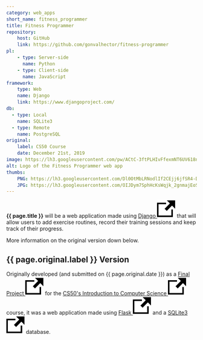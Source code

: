 ```yaml
---
category: web_apps
short_name: fitness_programmer
title: Fitness Programmer
repository:
    host: GitHub
    link: https://github.com/gonvalhector/fitness-programmer
pl:
    - type: Server-side
      name: Python
    - type: Client-side
      name: JavaScript
framework:
    type: Web
    name: Django
    link: https://www.djangoproject.com/
db:
  - type: Local
    name: SQLite3
  - type: Remote
    name: PostgreSQL
original:
    label: CS50 Course
    date: December 21st, 2019
image: https://lh3.googleusercontent.com/pw/ACtC-3ftPLHIvFfexmNT6UV618n_gTSP9Qjd1LodoTrO7uz4YkvN7hMDBp0k0gLYpV5ZpLX6W0XNtw4wk8pONMa-mVum-x_oS_tyuxZm93GVjez2DwQyUcv1CkBjzBW50nV3X1XKkHcLfTi5WfciwBRLzjZt=w1200-h630-no?authuser=0
alt: Logo of the Fitness Programmer web app
thumbs:
    PNG: https://lh3.googleusercontent.com/Dl0OtMbLRNodlIf2CEjj6jfSR4-DaUd8ilvoBo9KNvKRtOByyLhlu_imZg1HJ0OQeOxTLyplyoR7W-2IoKIyfD1ydn56YVC_Ek16KDIov4ePvIFZuGy5xyeKi32eO8tfNA5XBv4OSQ
    JPG: https://lh3.googleusercontent.com/OIJDym7SphHcKsWqjk_2gnmajEoSn9PaATxI7x7w3SoMj3wuS_jndplaF9kiInweh-RavfsagkVGN7G1oXKQ-9YUuTu6bqtexUv35Wrh_HA9RsRmZ3ysHsCJwfjNvp4vJsVhKqCyEQ
---
```


**{{ page.title }}** will be a web application made using [Django <img src="/assets/images/icons/external.svg" alt="External Link" class="external-icon">](https://www.djangoproject.com/) that will allow users to add exercise
routines, record their training sessions and keep track of their progress.  

More information on the original version down below.

## {{ page.original.label }} Version

Originally developed (and submitted on {{ page.original.date }}) as a [Final Project <img src="/assets/images/icons/external.svg" alt="External Link" class="external-icon">](https://cs50.harvard.edu/x/2020/project/) for the [CS50's Introduction to Computer Science <img src="/assets/images/icons/external.svg" alt="External Link" class="external-icon">](https://cs50.harvard.edu/x/2020/notes/0/) course, it was a web application made using [Flask <img src="/assets/images/icons/external.svg" alt="External Link" class="external-icon">](https://flask.palletsprojects.com/en/1.1.x/) and a [SQLite3 <img src="/assets/images/icons/external.svg" alt="External Link" class="external-icon">](https://sqlite.org/index.html) database.
